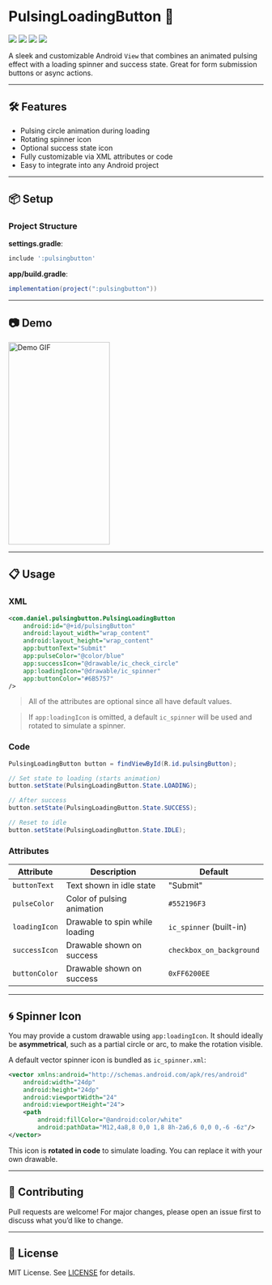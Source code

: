 # PulsingLoadingButton 🚀

[![](https://img.shields.io/badge/build-passing-brightgreen)](https://github.com/Jaunger/PulsingLoadingButton)
[![](https://img.shields.io/badge/license-MIT-blue)](LICENSE)
[![](https://img.shields.io/badge/platform-Android-green)](https://developer.android.com)
[![](https://img.shields.io/badge/minSdk-21-yellow)](https://developer.android.com)

A sleek and customizable Android `View` that combines an animated pulsing effect with a loading spinner and success state. Great for form submission buttons or async actions.

---

## 🛠 Features

- Pulsing circle animation during loading
- Rotating spinner icon
- Optional success state icon
- Fully customizable via XML attributes or code
- Easy to integrate into any Android project

---

## 📦 Setup

### Project Structure

**settings.gradle**:
```groovy
include ':pulsingbutton'
```

**app/build.gradle**:
```groovy
implementation(project(":pulsingbutton"))
```
---

## 📷 Demo

<p align="Left">
  <img src="https://github.com/user-attachments/assets/a8f56098-06fb-4b92-adf9-81ceeaa916fd" width="200" height ="400" alt="Demo GIF"/>
</p>
  
---

## 📋 Usage

### XML

```xml
<com.daniel.pulsingbutton.PulsingLoadingButton
    android:id="@+id/pulsingButton"
    android:layout_width="wrap_content"
    android:layout_height="wrap_content"
    app:buttonText="Submit"
    app:pulseColor="@color/blue"
    app:successIcon="@drawable/ic_check_circle" 
    app:loadingIcon="@drawable/ic_spinner"   
    app:buttonColor="#6B5757"               
/>
```
> All of the attributes are optional since all have default values.

> If `app:loadingIcon` is omitted, a default `ic_spinner` will be used and rotated to simulate a spinner.

### Code

```java
PulsingLoadingButton button = findViewById(R.id.pulsingButton);

// Set state to loading (starts animation)
button.setState(PulsingLoadingButton.State.LOADING);

// After success
button.setState(PulsingLoadingButton.State.SUCCESS);

// Reset to idle
button.setState(PulsingLoadingButton.State.IDLE);
```

### Attributes

| Attribute       | Description                         | Default                   |
|-----------------|-------------------------------------|---------------------------|
| `buttonText`    | Text shown in idle state            | "Submit"                  |
| `pulseColor`    | Color of pulsing animation          | `#552196F3`               |
| `loadingIcon`   | Drawable to spin while loading      | `ic_spinner` (built-in)   |
| `successIcon`   | Drawable shown on success           | `checkbox_on_background`  |
| `buttonColor`   | Drawable shown on success           | `0xFF6200EE`              |

---

## 🌀 Spinner Icon

You may provide a custom drawable using `app:loadingIcon`. It should ideally be **asymmetrical**, such as a partial circle or arc, to make the rotation visible.

A default vector spinner icon is bundled as `ic_spinner.xml`:

```xml
<vector xmlns:android="http://schemas.android.com/apk/res/android"
    android:width="24dp"
    android:height="24dp"
    android:viewportWidth="24"
    android:viewportHeight="24">
    <path
        android:fillColor="@android:color/white"
        android:pathData="M12,4a8,8 0,0 1,8 8h-2a6,6 0,0 0,-6 -6z"/>
</vector>
```

This icon is **rotated in code** to simulate loading. You can replace it with your own drawable.

---

## 🤝 Contributing

Pull requests are welcome! For major changes, please open an issue first to discuss what you’d like to change.

---

## 📄 License

MIT License. See [LICENSE](LICENSE) for details.



